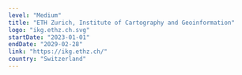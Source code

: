 ```yaml
---
level: "Medium"
title: "ETH Zurich, Institute of Cartography and Geoinformation"
logo: "ikg.ethz.ch.svg"
startDate: "2023-01-01"
endDate: "2029-02-28"
link: "https://ikg.ethz.ch/"
country: "Switzerland"
---
```

